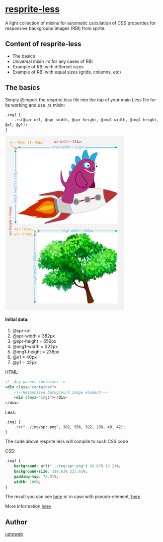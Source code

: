 # [resprite-less](http://uptoweb.info/resprite-less)

A light collection of mixins for automatic calculation of CSS properties for responsive background images (RBI) from sprite.

## Content of resprite-less

* The basics
* Universal mixin .rs for any cases of RBI
* Example of RBI with different sizes
* Example of RBI with equal sizes (grids, columns, etc)

## The basics

Simply @import the resprite.less file into the top of your main Less file for its working and use .rs mixin:
 
```
.img1 {
    .rs(@spr-url, @spr-width, @spr-height, @img1-width, @img1-height, @x1, @y1);
}
```

![sprite](https://github.com/uptoweb/resprite-less/blob/master/img/spr.png?raw=true)

#### Initial data:

1. @spr-url
2. @spr-width = 382px
3. @spr-height = 556px
4. @img1-width = 322px
5. @img1-height = 238px
6. @x1 = 40px
7. @y1 = 42px

HTML:
```html
<!--Any parent container-->
<div class="container">
    <!--Responsive background image element-->
    <div class="img1"></div>
</div>
```

Less:
```less
.img1 {
    .rs("../img/spr.png", 382, 556, 322, 238, 40, 42);
}
```

The code above resprite.less will compile to such CSS code

CSS:
```css
.img1 {
    background: url("../img/spr.png") 66.67% 13.21%;
    background-size: 118.63% 233.61%;
    padding-top: 73.91%;
    width: 100%;
}
```

The result you can see [here](http://uptoweb.info/code/resprite-less/basics.html) or in case with pseudo-element, [here](http://uptoweb.info/code/resprite-less/basics-pseudo-el.html)

More information [here](http://uptoweb.info/resprite-less)

## Author
[uptoweb](http://uptoweb.info)
